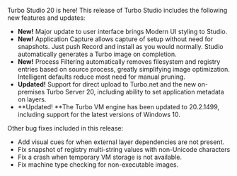 Turbo Studio 20 is here! This release of Turbo Studio includes the following new features and updates:

- **New!** Major update to user interface brings Modern UI styling to Studio.
- **New!** Application Capture allows capture of setup without need for snapshots. Just push Record and install as you would normally. Studio automatically generates a Turbo image on completion.
- **New!** Process Filtering automatically removes filesystem and registry entries based on source process, greatly simplifying image optimization. Intelligent defaults reduce most need for manual pruning.
- **Updated!** Support for direct upload to Turbo.net and the new on-premises Turbo Server 20, including ability to set application metadata on layers.
- **Updated! **The Turbo VM engine has been updated to 20.2.1499, including support for the latest versions of Windows 10.

Other bug fixes included in this release:

- Add visual cues for when external layer dependencies are not present.
- Fix snapshot of registry multi-string values with non-Unicode characters
- Fix a crash when temporary VM storage is not available.
- Fix machine type checking for non-executable images.



